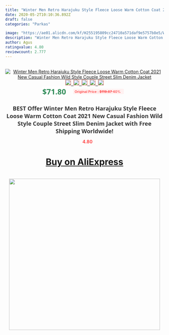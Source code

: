 ```yaml
---
title: "Winter Men Retro Harajuku Style Fleece Loose Warm Cotton Coat 2021 New Casual Fashion Wild Style Couple Street Slim Denim Jacket"
date: 2020-05-2T10:10:36.892Z
draft: false
categories: "Parkas"

image: "https://ae01.alicdn.com/kf/H255195809cc24710a571daf9e5757b8e5/Winter-Men-Retro-Harajuku-Style-Fleece-Loose-Warm-Cotton-Coat-2021-New-Casual-Fashion-Wild-Style.jpg"
description: "Winter Men Retro Harajuku Style Fleece Loose Warm Cotton Coat 2021 New Casual Fashion Wild Style Couple Street Slim Denim Jacket"
author: Agus
ratingvalue: 4.80
reviewcount: 2.777
---
```

<br>
<div style="text-align: center;">
<a href="https://s.click.aliexpress.com/e/_9IHnyZ" target="_blank" rel="nofollow noopener noreferrer"><img alt="Winter Men Retro Harajuku Style Fleece Loose Warm Cotton Coat 2021 New Casual Fashion Wild Style Couple Street Slim Denim Jacket" class="magnifier-image" src="https://ae01.alicdn.com/kf/H255195809cc24710a571daf9e5757b8e5/Winter-Men-Retro-Harajuku-Style-Fleece-Loose-Warm-Cotton-Coat-2021-New-Casual-Fashion-Wild-Style.jpg_640x640.jpg">
<br>
<img style="border:1px solid salmon" src="https://ae01.alicdn.com/kf/H255195809cc24710a571daf9e5757b8e5/Winter-Men-Retro-Harajuku-Style-Fleece-Loose-Warm-Cotton-Coat-2021-New-Casual-Fashion-Wild-Style.jpg_120x120.jpg">&nbsp;&nbsp;<img style="border:1px solid salmon" src="https://ae01.alicdn.com/kf/Ha6616df8a56d43eebd11b66acbc4ca09F/Winter-Men-Retro-Harajuku-Style-Fleece-Loose-Warm-Cotton-Coat-2021-New-Casual-Fashion-Wild-Style.jpg_120x120.jpg">&nbsp;&nbsp;<img style="border:1px solid salmon" src="https://ae01.alicdn.com/kf/Hf1dcac7ccb8747c5b2e8c0e51d69f8a8w/Winter-Men-Retro-Harajuku-Style-Fleece-Loose-Warm-Cotton-Coat-2021-New-Casual-Fashion-Wild-Style.jpg_120x120.jpg">&nbsp;&nbsp;<img style="border:1px solid salmon" src="https://ae01.alicdn.com/kf/H31811b920baf4b5a9ceef8570c853983z/Winter-Men-Retro-Harajuku-Style-Fleece-Loose-Warm-Cotton-Coat-2021-New-Casual-Fashion-Wild-Style.jpg_120x120.jpg">&nbsp;&nbsp;<img style="border:1px solid salmon" src="https://ae01.alicdn.com/kf/Hbad8a658b367428794d60fab8d813bca5/Winter-Men-Retro-Harajuku-Style-Fleece-Loose-Warm-Cotton-Coat-2021-New-Casual-Fashion-Wild-Style.jpg_120x120.jpg"></a></div><br0>
<div style="text-align: center;"><span style="background-color: white; border: 0px; box-sizing: border-box; color: seagreen; display: inline-block; font-family: &quot;open sans&quot; , &quot;arial&quot; , &quot;helvetica&quot; , sans-serif , &quot;heiti&quot;; font-size: 24px; font-stretch: inherit; font-weight: 700; line-height: inherit; margin: 0px 10px 0px 0px; padding: 0px; vertical-align: middle;">$71.80 </span>
<span style="background: rgb(255 , 241 , 241); border-radius: 3px; border: 0px; box-sizing: border-box; color: #ff4747; display: inline-block; font-family: inherit; font-size: 12px; font-stretch: inherit; font-style: inherit; font-variant: inherit; font-weight: 600; line-height: inherit; margin: 0px; padding: 2px 5px; transform: scale(0.9); vertical-align: middle;">Original Price : <b style="text-decoration: line-through;">$119.67 </b> 40%&nbsp;&nbsp;</span></div>
<h1 style="color: #333333; display: inline-block; font-family: &quot;open sans&quot; , &quot;arial&quot; , &quot;helvetica&quot; , sans-serif , &quot;heiti&quot;; font-size: 18px; font-stretch: inherit; font-weight: 700; text-align: center;">BEST Offer Winter Men Retro Harajuku Style Fleece Loose Warm Cotton Coat 2021 New Casual Fashion Wild Style Couple Street Slim Denim Jacket with Free Shipping Worldwide!</h1>
<div style="color: #ff4747; text-align: center;">
<img src="https://4.bp.blogspot.com/-M0ZcTcb-5uY/XleCXlxnR4I/AAAAAAAAAEc/OrjgMkXV1oMQFaCRZj5HQwOCBcu3w1FegCPcBGAYYCw/s1600/star.png" style="height: 15px;">&nbsp;<b>4.80</b></div>
<div class="button_cont" align="center"><a class="buynow_a" href="https://s.click.aliexpress.com/e/_9IHnyZ" target="_blank" rel="nofollow noopener noreferrer"><H1>Buy on AliExpress</H1></a></div><br>
<div class="separator" style="clear: both; text-align: center;">
<img src="https://lh3.googleusercontent.com/-pTy5HemUv9M/XlePHvY0dAI/AAAAAAAAAE4/0nX5iRUoIWY8eMW9Dpxeirr157OZliDIgCLcBGAsYHQ/s1600/badge.gif" width="480">
</div>
